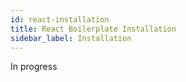 ```yaml
---
id: react-installation
title: React Boilerplate Installation
sidebar_label: Installation
---
```


In progress